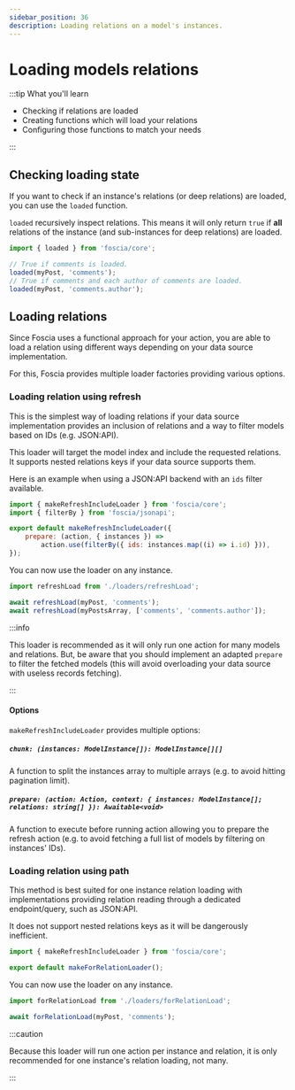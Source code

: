 ```yaml
---
sidebar_position: 36
description: Loading relations on a model's instances.
---
```


# Loading models relations

:::tip What you'll learn

-   Checking if relations are loaded
-   Creating functions which will load your relations
-   Configuring those functions to match your needs

:::

## Checking loading state

If you want to check if an instance's relations (or deep relations) are loaded,
you can use the `loaded` function.

`loaded` recursively inspect relations. This means it will only return `true` if
**all** relations of the instance (and sub-instances for deep relations) are
loaded.

```javascript
import { loaded } from 'foscia/core';

// True if comments is loaded.
loaded(myPost, 'comments');
// True if comments and each author of comments are loaded.
loaded(myPost, 'comments.author');
```

## Loading relations

Since Foscia uses a functional approach for your action, you are able to load a
relation using different ways depending on your data source implementation.

For this, Foscia provides multiple loader factories providing various options.

### Loading relation using refresh

This is the simplest way of loading relations if your data source implementation
provides an inclusion of relations and a way to filter models based on IDs (e.g.
JSON:API).

This loader will target the model index and include the requested relations. It
supports nested relations keys if your data source supports them.

Here is an example when using a JSON:API backend with an `ids` filter available.

```javascript title="loaders/refreshLoad.ts"
import { makeRefreshIncludeLoader } from 'foscia/core';
import { filterBy } from 'foscia/jsonapi';

export default makeRefreshIncludeLoader({
    prepare: (action, { instances }) =>
        action.use(filterBy({ ids: instances.map((i) => i.id) })),
});
```

You can now use the loader on any instance.

```javascript
import refreshLoad from './loaders/refreshLoad';

await refreshLoad(myPost, 'comments');
await refreshLoad(myPostsArray, ['comments', 'comments.author']);
```

:::info

This loader is recommended as it will only run one action for many models and
relations. But, be aware that you should implement an adapted `prepare` to
filter the fetched models (this will avoid overloading your data source with
useless records fetching).

:::

#### Options

`makeRefreshIncludeLoader` provides multiple options:

##### `chunk: (instances: ModelInstance[]): ModelInstance[][]`

A function to split the instances array to multiple arrays (e.g. to avoid
hitting pagination limit).

##### `prepare: (action: Action, context: { instances: ModelInstance[]; relations: string[] }): Awaitable<void>`

A function to execute before running action allowing you to prepare the refresh
action (e.g. to avoid fetching a full list of models by filtering on instances'
IDs).

### Loading relation using path

This method is best suited for one instance relation loading with
implementations providing relation reading through a dedicated endpoint/query,
such as JSON:API.

It does not support nested relations keys as it will be dangerously inefficient.

```javascript title="loaders/forRelationLoad.ts"
import { makeRefreshIncludeLoader } from 'foscia/core';

export default makeForRelationLoader();
```

You can now use the loader on any instance.

```javascript
import forRelationLoad from './loaders/forRelationLoad';

await forRelationLoad(myPost, 'comments');
```

:::caution

Because this loader will run one action per instance and relation, it is only
recommended for one instance's relation loading, not many.

:::
